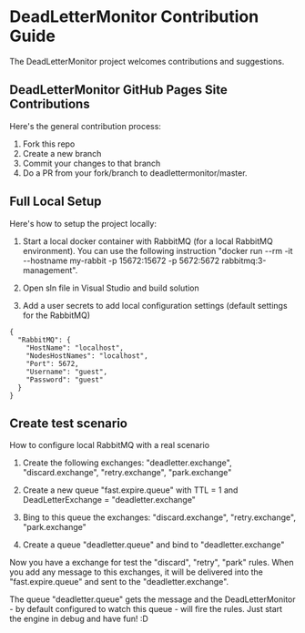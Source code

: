 # DeadLetterMonitor Contribution Guide

The DeadLetterMonitor project welcomes contributions and suggestions.  

## DeadLetterMonitor GitHub Pages Site Contributions

Here's the general contribution process:

1. Fork this repo
1. Create a new branch
1. Commit your changes to that branch
1. Do a PR from your fork/branch to deadlettermonitor/master.


## Full Local Setup
Here's how to setup the project locally:

1. Start a local docker container with RabbitMQ (for a local RabbitMQ environment). You can use the following instruction "docker run --rm -it --hostname my-rabbit -p 15672:15672 -p 5672:5672 rabbitmq:3-management".

1. Open sln file in Visual Studio and build solution

1. Add a user secrets to add local configuration settings (default settings for the RabbitMQ)
```
{
  "RabbitMQ": {
    "HostName": "localhost", 
    "NodesHostNames": "localhost",
    "Port": 5672,
    "Username": "guest",
    "Password": "guest"
  }
} 
```

## Create test scenario
How to configure local RabbitMQ with a real scenario

1. Create the following exchanges: "deadletter.exchange", "discard.exchange", "retry.exchange", "park.exchange"

2. Create a new queue "fast.expire.queue" with TTL = 1 and DeadLetterExchange = "deadletter.exchange"

3. Bing to this queue the exchanges: "discard.exchange", "retry.exchange", "park.exchange"

4. Create a queue "deadletter.queue" and bind to "deadletter.exchange"

Now you have a exchange for test the "discard", "retry", "park" rules. When you add any message to this exchanges, it will be delivered into the "fast.expire.queue" and sent to the "deadletter.exchange". 

The queue "deadletter.queue" gets the message and the DeadLetterMonitor - by default configured to watch this queue - will fire the rules. Just start the engine in debug and have fun! :D
